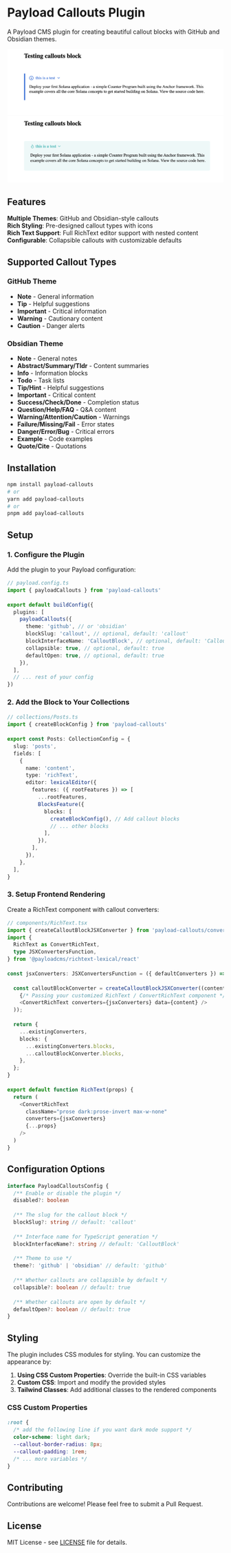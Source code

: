 # Payload Callouts Plugin

A Payload CMS plugin for creating beautiful callout blocks with GitHub and Obsidian themes.

![github](./assets/github.png)
![obsidian](./assets/obsidian.png)

## Features

**Multiple Themes**: GitHub and Obsidian-style callouts  
**Rich Styling**: Pre-designed callout types with icons  
**Rich Text Support**: Full RichText editor support with nested content  
**Configurable**: Collapsible callouts with customizable defaults  

## Supported Callout Types

### GitHub Theme
- **Note** - General information
- **Tip** - Helpful suggestions  
- **Important** - Critical information
- **Warning** - Cautionary content
- **Caution** - Danger alerts

### Obsidian Theme
- **Note** - General notes
- **Abstract/Summary/Tldr** - Content summaries
- **Info** - Information blocks
- **Todo** - Task lists
- **Tip/Hint** - Helpful suggestions
- **Important** - Critical content
- **Success/Check/Done** - Completion status
- **Question/Help/FAQ** - Q&A content
- **Warning/Attention/Caution** - Warnings
- **Failure/Missing/Fail** - Error states
- **Danger/Error/Bug** - Critical errors
- **Example** - Code examples
- **Quote/Cite** - Quotations

## Installation

```bash
npm install payload-callouts
# or
yarn add payload-callouts
# or
pnpm add payload-callouts
```

## Setup

### 1. Configure the Plugin

Add the plugin to your Payload configuration:

```typescript
// payload.config.ts
import { payloadCallouts } from 'payload-callouts'

export default buildConfig({
  plugins: [
    payloadCallouts({
      theme: 'github', // or 'obsidian'
      blockSlug: 'callout', // optional, default: 'callout'
      blockInterfaceName: 'CalloutBlock', // optional, default: 'CalloutBlock'
      collapsible: true, // optional, default: true
      defaultOpen: true, // optional, default: true
    }),
  ],
  // ... rest of your config
})
```

### 2. Add the Block to Your Collections

```typescript
// collections/Posts.ts
import { createBlockConfig } from 'payload-callouts'

export const Posts: CollectionConfig = {
  slug: 'posts',
  fields: [
    {
      name: 'content',
      type: 'richText',
      editor: lexicalEditor({
        features: ({ rootFeatures }) => [
          ...rootFeatures,
          BlocksFeature({
            blocks: [
              createBlockConfig(), // Add callout blocks
              // ... other blocks
            ],
          }),
        ],
      }),
    },
  ],
}
```

### 3. Setup Frontend Rendering

Create a RichText component with callout converters:

```typescript
// components/RichText.tsx
import { createCalloutBlockJSXConverter } from 'payload-callouts/converters'
import {
  RichText as ConvertRichText,
  type JSXConvertersFunction,
} from '@payloadcms/richtext-lexical/react'

const jsxConverters: JSXConvertersFunction = ({ defaultConverters }) => {
  
  const calloutBlockConverter = createCalloutBlockJSXConverter((content) => (
    {/* Passing your customized RichText / ConvertRichText component */}
    <ConvertRichText converters={jsxConverters} data={content} />
  ));

  return {
    ...existingConverters,
    blocks: {
      ...existingConverters.blocks,
      ...calloutBlockConverter.blocks,
    },
  };
}

export default function RichText(props) {
  return (
    <ConvertRichText
      className="prose dark:prose-invert max-w-none"
      converters={jsxConverters}
      {...props}
    />
  )
}
```

## Configuration Options

```typescript
interface PayloadCalloutsConfig {
  /** Enable or disable the plugin */
  disabled?: boolean
  
  /** The slug for the callout block */
  blockSlug?: string // default: 'callout'
  
  /** Interface name for TypeScript generation */
  blockInterfaceName?: string // default: 'CalloutBlock'
  
  /** Theme to use */
  theme?: 'github' | 'obsidian' // default: 'github'
  
  /** Whether callouts are collapsible by default */
  collapsible?: boolean // default: true
  
  /** Whether callouts are open by default */
  defaultOpen?: boolean // default: true
}
```

## Styling

The plugin includes CSS modules for styling. You can customize the appearance by:

1. **Using CSS Custom Properties**: Override the built-in CSS variables
2. **Custom CSS**: Import and modify the provided styles
3. **Tailwind Classes**: Add additional classes to the rendered components

### CSS Custom Properties

```css
:root {
  /* add the following line if you want dark mode support */
  color-scheme: light dark; 
  --callout-border-radius: 8px;
  --callout-padding: 1rem;
  /* ... more variables */
}
```

## Contributing

Contributions are welcome! Please feel free to submit a Pull Request.

## License

MIT License - see [LICENSE](./LICENSE) file for details.